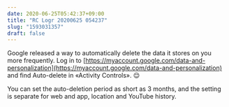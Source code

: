 ```yaml
---
date: 2020-06-25T05:42:37+09:00
title: "RC Logr 20200625 054237"
slug: "1593031357"
draft: false
---
```


Google released a way to automatically delete the data it stores on you more frequently. Log in to [https://myaccount.google.com/data-and-personalization](https://myaccount.google.com/data-and-personalization) and find Auto-delete in «Activity Controls». 😌

You can set the auto-deletion period as short as 3 months, and the setting is separate for web and app, location and YouTube history. 
